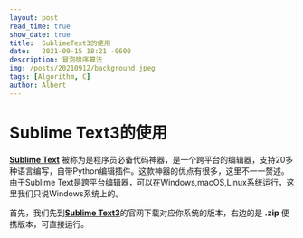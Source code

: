 ```yaml
---
layout: post
read_time: true
show_date: true
title:  SublimeText3的使用
date:   2021-09-15 18:21 -0600
description: 冒泡排序算法
img: /posts/20210912/background.jpeg
tags: [Algorithm, C]
author: Albert
---
```

# Sublime Text3的使用
[__Sublime Text__](https://baike.baidu.com/item/Sublime%20Text) 被称为是程序员必备代码神器，是一个跨平台的编辑器，支持20多种语言编写，自带Python编辑插件。这款神器的优点有很多，这里不一一赘述。  
由于Sublime Text是跨平台编辑器，可以在Windows,macOS,Linux系统运行，这里我们只说Windows系统上的。

首先，我们先到[__Sublime Text3__](https://www.sublimetext.com/3)的官网下载对应你系统的版本，右边的是 __.zip__ 便携版本，可直接运行。